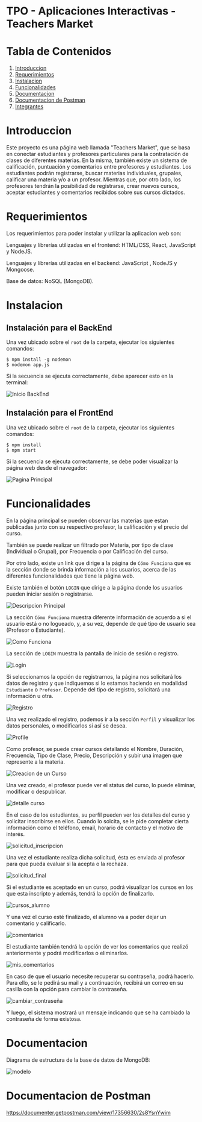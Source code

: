 # TPO - Aplicaciones Interactivas - Teachers Market

# Tabla de Contenidos

1. [Introduccion](#introduccion)
2. [Requerimientos](#requerimientos)
3. [Instalacion](#instalacion)
4. [Funcionalidades](#funcionalidades)
5. [Documentacion](#documentacion)
6. [Documentacion de Postman](#documentacion-de-postman)
7. [Integrantes](#integrantes)

# Introduccion
Este proyecto es una página web llamada "Teachers Market", que se basa en conectar estudiantes y profesores particulares para la contratación de clases de diferentes materias. En la misma, también existe un sistema de calificación, puntuación y comentarios entre profesores y estudiantes. 
Los estudiantes podrán registrarse, buscar materias individuales, grupales, calificar una materia y/o a un profesor. Mientras que, por otro lado, los profesores tendrán la posibilidad de registrarse, crear nuevos cursos, aceptar estudiantes y comentarios recibidos sobre sus cursos dictados.

# Requerimientos
Los requerimientos para poder instalar y utilizar la aplicacion web son:

Lenguajes y librerías utilizadas en el frontend: HTML/CSS, React, JavaScript y NodeJS.

Lenguajes y librerías utilizadas en el backend: JavaScript , NodeJS y Mongoose.

Base de datos: NoSQL (MongoDB).

# Instalacion

## Instalación para el BackEnd
Una vez ubicado sobre el `root` de la carpeta, ejecutar los siguientes comandos:
```
$ npm install -g nodemon
$ nodemon app.js
```
Si la secuencia se ejecuta correctamente, debe aparecer esto en la terminal:

![Inicio BackEnd](./img/start_back.png)

## Instalación para el FrontEnd
Una vez ubicado sobre el `root` de la carpeta, ejecutar los siguientes comandos:
```
$ npm install
$ npm start
```
Si la secuencia se ejecuta correctamente, se debe poder visualizar la página web desde el navegador:

![Pagina Principal](./img/Main.png)

# Funcionalidades
En la página principal se pueden observar las materias que estan publicadas junto con su respectivo profesor, la calificación y el precio del curso.

También se puede realizar un filtrado por Materia, por tipo de clase (Individual o Grupal), por Frecuencia o por Calificación del curso.

Por otro lado, existe un link que dirige a la página de `Cómo Funciona` que es la sección donde se brinda información a los usuarios, acerca de las diferentes funcionalidades que tiene la página web.

Existe también el botón `LOGIN` que dirige a la página donde los usuarios pueden iniciar sesión o registrarse.

![Descripcion Principal](./img/descripcion_principal.png)

La sección `Cómo Funciona` muestra diferente información de acuerdo a si el usuario está o no logueado, y, a su vez, depende de qué tipo de usuario sea (Profesor o Estudiante).

![Como Funciona](./img/como_funciona.png)

La sección de `LOGIN` muestra la pantalla de inicio de sesión o registro.

![Login](./img/Login.png)

Si seleccionamos la opción de registrarnos, la página nos solicitará los datos de registro y que indiquemos si lo estamos haciendo en modalidad `Estudiante` o `Profesor`. Depende del tipo de registro, solicitará una información u otra.

![Registro](./img/registro.png)

Una vez realizado el registro, podemos ir a la sección `Perfil` y visualizar los datos personales, o modificarlos si así se desea.

![Profile](./img/profile.png)

Como profesor, se puede crear cursos detallando el Nombre, Duración, Frecuencia, Tipo de Clase, Precio, Descripción y subir una imagen que represente a la materia.

![Creacion de un Curso](./img/creacion_curso.png)

Una vez creado, el profesor puede ver el status del curso, lo puede eliminar, modificar o despublicar.

![detalle curso](./img/detalle_curso.png)

En el caso de los estudiantes, su perfil pueden ver los detalles del curso y solicitar inscribirse en ellos. Cuando lo solcita, se le pide completar cierta información como el teléfono, email, horario de contacto y el motivo de interés.

![solicitud_inscripcion](./img/solicitud_inscripcion.png)

Una vez el estudiante realiza dicha solicitud, ésta es enviada al profesor para que pueda evaluar si la acepta o la rechaza.

![solicitud_final](./img/solicitud_final.png)

Si el estudiante es aceptado en un curso, podrá visualizar los cursos en los que esta inscripto y además, tendrá la opción de finalizarlo.

![cursos_alumno](./img/cursos_alumno.png)

Y una vez el curso esté finalizado, el alumno va a poder dejar un comentario y calificarlo.

![comentarios](./img/comentarios.png)

El estudiante también tendrá la opción de ver los comentarios que realizó anteriormente y podrá modificarlos o eliminarlos.

![mis_comentarios](./img/mis_comentarios.png)

En caso de que el usuario necesite recuperar su contraseña, podrá hacerlo. Para ello, se le pedirá su mail y a continuación, recibirá un correo en su casilla con la opción para cambiar la contraseña.

![cambiar_contraseña](./img/cambiar_contraseña.png)

Y luego, el sistema mostrará un mensaje indicando que se ha cambiado la contraseña de forma existosa.

# Documentacion

Diagrama de estructura de la base de datos de MongoDB:

![modelo](./img/modelo.png)


# Documentacion de Postman

https://documenter.getpostman.com/view/17356630/2s8YsnYwim

